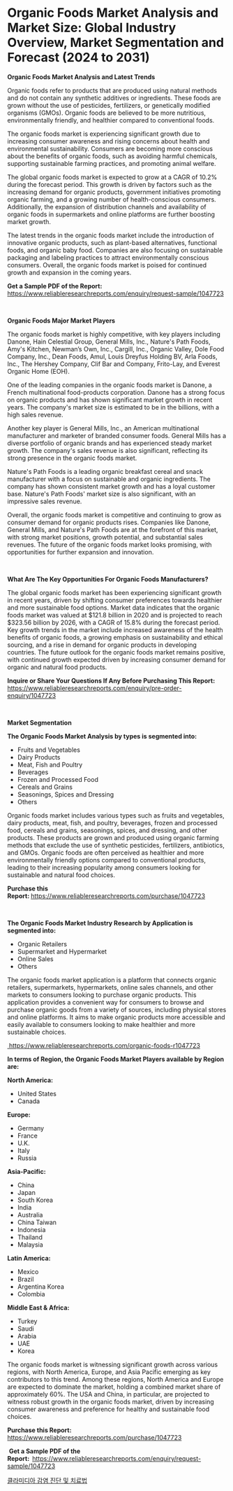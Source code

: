 <p><h1>Organic Foods Market Analysis and Market Size: Global Industry Overview, Market Segmentation and Forecast (2024 to 2031)</h1></p><p><strong>Organic Foods Market Analysis and Latest Trends</strong></p>
<p><p>Organic foods refer to products that are produced using natural methods and do not contain any synthetic additives or ingredients. These foods are grown without the use of pesticides, fertilizers, or genetically modified organisms (GMOs). Organic foods are believed to be more nutritious, environmentally friendly, and healthier compared to conventional foods.</p><p>The organic foods market is experiencing significant growth due to increasing consumer awareness and rising concerns about health and environmental sustainability. Consumers are becoming more conscious about the benefits of organic foods, such as avoiding harmful chemicals, supporting sustainable farming practices, and promoting animal welfare.</p><p>The global organic foods market is expected to grow at a CAGR of 10.2% during the forecast period. This growth is driven by factors such as the increasing demand for organic products, government initiatives promoting organic farming, and a growing number of health-conscious consumers. Additionally, the expansion of distribution channels and availability of organic foods in supermarkets and online platforms are further boosting market growth.</p><p>The latest trends in the organic foods market include the introduction of innovative organic products, such as plant-based alternatives, functional foods, and organic baby food. Companies are also focusing on sustainable packaging and labeling practices to attract environmentally conscious consumers. Overall, the organic foods market is poised for continued growth and expansion in the coming years.</p></p>
<p><strong>Get a Sample PDF of the Report:&nbsp;</strong> <a href="https://www.reliableresearchreports.com/enquiry/request-sample/1047723">https://www.reliableresearchreports.com/enquiry/request-sample/1047723</a></p>
<p>&nbsp;</p>
<p><strong>Organic Foods Major Market Players</strong></p>
<p><p>The organic foods market is highly competitive, with key players including Danone, Hain Celestial Group, General Mills, Inc., Nature's Path Foods, Amy's Kitchen, Newman’s Own, Inc., Cargill, Inc., Organic Valley, Dole Food Company, Inc., Dean Foods, Amul, Louis Dreyfus Holding BV, Arla Foods, Inc., The Hershey Company, Clif Bar and Company, Frito-Lay, and Everest Organic Home (EOH).</p><p>One of the leading companies in the organic foods market is Danone, a French multinational food-products corporation. Danone has a strong focus on organic products and has shown significant market growth in recent years. The company's market size is estimated to be in the billions, with a high sales revenue.</p><p>Another key player is General Mills, Inc., an American multinational manufacturer and marketer of branded consumer foods. General Mills has a diverse portfolio of organic brands and has experienced steady market growth. The company's sales revenue is also significant, reflecting its strong presence in the organic foods market.</p><p>Nature's Path Foods is a leading organic breakfast cereal and snack manufacturer with a focus on sustainable and organic ingredients. The company has shown consistent market growth and has a loyal customer base. Nature's Path Foods' market size is also significant, with an impressive sales revenue.</p><p>Overall, the organic foods market is competitive and continuing to grow as consumer demand for organic products rises. Companies like Danone, General Mills, and Nature's Path Foods are at the forefront of this market, with strong market positions, growth potential, and substantial sales revenues. The future of the organic foods market looks promising, with opportunities for further expansion and innovation.</p></p>
<p>&nbsp;</p>
<p><strong>What Are The Key Opportunities For Organic Foods Manufacturers?</strong></p>
<p><p>The global organic foods market has been experiencing significant growth in recent years, driven by shifting consumer preferences towards healthier and more sustainable food options. Market data indicates that the organic foods market was valued at $121.8 billion in 2020 and is projected to reach $323.56 billion by 2026, with a CAGR of 15.8% during the forecast period. Key growth trends in the market include increased awareness of the health benefits of organic foods, a growing emphasis on sustainability and ethical sourcing, and a rise in demand for organic products in developing countries. The future outlook for the organic foods market remains positive, with continued growth expected driven by increasing consumer demand for organic and natural food products.</p></p>
<p><strong>Inquire or Share Your Questions If Any Before Purchasing This Report:</strong> <a href="https://www.reliableresearchreports.com/enquiry/pre-order-enquiry/1047723">https://www.reliableresearchreports.com/enquiry/pre-order-enquiry/1047723</a></p>
<p>&nbsp;</p>
<p><strong>Market Segmentation</strong></p>
<p><strong>The Organic Foods Market Analysis by types is segmented into:</strong></p>
<p><ul><li>Fruits and Vegetables</li><li>Dairy Products</li><li>Meat, Fish and Poultry</li><li>Beverages</li><li>Frozen and Processed Food</li><li>Cereals and Grains</li><li>Seasonings, Spices and Dressing</li><li>Others</li></ul></p>
<p><p>Organic foods market includes various types such as fruits and vegetables, dairy products, meat, fish, and poultry, beverages, frozen and processed food, cereals and grains, seasonings, spices, and dressing, and other products. These products are grown and produced using organic farming methods that exclude the use of synthetic pesticides, fertilizers, antibiotics, and GMOs. Organic foods are often perceived as healthier and more environmentally friendly options compared to conventional products, leading to their increasing popularity among consumers looking for sustainable and natural food choices.</p></p>
<p><strong>Purchase this Report:&nbsp;</strong><a href="https://www.reliableresearchreports.com/purchase/1047723">https://www.reliableresearchreports.com/purchase/1047723</a></p>
<p>&nbsp;</p>
<p><strong>The Organic Foods Market Industry Research by Application is segmented into:</strong></p>
<p><ul><li>Organic Retailers</li><li>Supermarket and Hypermarket</li><li>Online Sales</li><li>Others</li></ul></p>
<p><p>The organic foods market application is a platform that connects organic retailers, supermarkets, hypermarkets, online sales channels, and other markets to consumers looking to purchase organic products. This application provides a convenient way for consumers to browse and purchase organic goods from a variety of sources, including physical stores and online platforms. It aims to make organic products more accessible and easily available to consumers looking to make healthier and more sustainable choices.</p></p>
<p><a href="https://www.reliableresearchreports.com/organic-foods-r1047723">&nbsp;https://www.reliableresearchreports.com/organic-foods-r1047723</a></p>
<p><strong>In terms of Region, the Organic Foods Market Players available by Region are:</strong></p>
<p>
    <p> <strong> North America: </strong>
        <ul>
            <li>United States</li>
            <li>Canada</li>
        </ul>
        </p> 
    <p> <strong> Europe: </strong>
        <ul>
            <li>Germany</li>
            <li>France</li>
            <li>U.K.</li>
            <li>Italy</li>
            <li>Russia</li>
        </ul>
        </p> 
    <p> <strong> Asia-Pacific: </strong>
        <ul>
            <li>China</li>
            <li>Japan</li>
            <li>South Korea</li>
            <li>India</li>
            <li>Australia</li>
            <li>China Taiwan</li>
            <li>Indonesia</li>
            <li>Thailand</li>
            <li>Malaysia</li>
        </ul>
        </p> 
    <p> <strong> Latin America: </strong>
        <ul>
            <li>Mexico</li>
            <li>Brazil</li>
            <li>Argentina Korea</li>
            <li>Colombia</li>
        </ul>
        </p> 
    <p> <strong> Middle East & Africa: </strong>
        <ul>
            <li>Turkey</li>
            <li>Saudi</li>
            <li>Arabia</li>
            <li>UAE</li>
            <li>Korea</li>
        </ul>
    </p>
    </p>
<p><p>The organic foods market is witnessing significant growth across various regions, with North America, Europe, and Asia Pacific emerging as key contributors to this trend. Among these regions, North America and Europe are expected to dominate the market, holding a combined market share of approximately 60%. The USA and China, in particular, are projected to witness robust growth in the organic foods market, driven by increasing consumer awareness and preference for healthy and sustainable food choices.</p></p>
<p><strong>Purchase this Report: </strong><a href="https://www.reliableresearchreports.com/purchase/1047723">https://www.reliableresearchreports.com/purchase/1047723</a></p>
<p>&nbsp;<strong>Get a Sample PDF of the Report:&nbsp;&nbsp;</strong><a href="https://www.reliableresearchreports.com/enquiry/request-sample/1047723">https://www.reliableresearchreports.com/enquiry/request-sample/1047723</a></p>
<p><strong></strong></p>
<p><p><a href="https://medium.com/@maryamsipes/%ED%81%B4%EB%9D%BC%EB%AF%B8%EB%94%94%EC%95%84-%EA%B0%90%EC%97%BC-%EC%A7%84%EB%8B%A8-%EB%B0%8F-%EC%B9%98%EB%A3%8C-%EC%8B%9C%EC%9E%A5-%EC%A1%B0%EC%82%AC-%EB%B3%B4%EA%B3%A0%EC%84%9C-%EA%B7%B8-%EC%97%AD%EC%82%AC-%EB%B0%8F-2024%EB%85%84%EB%B6%80%ED%84%B0-2031%EB%85%84%EA%B9%8C%EC%A7%80%EC%9D%98-%EC%A0%84%EB%A7%9D-0e2782266834">클라미디아 감염 진단 및 치료법</a></p></p>